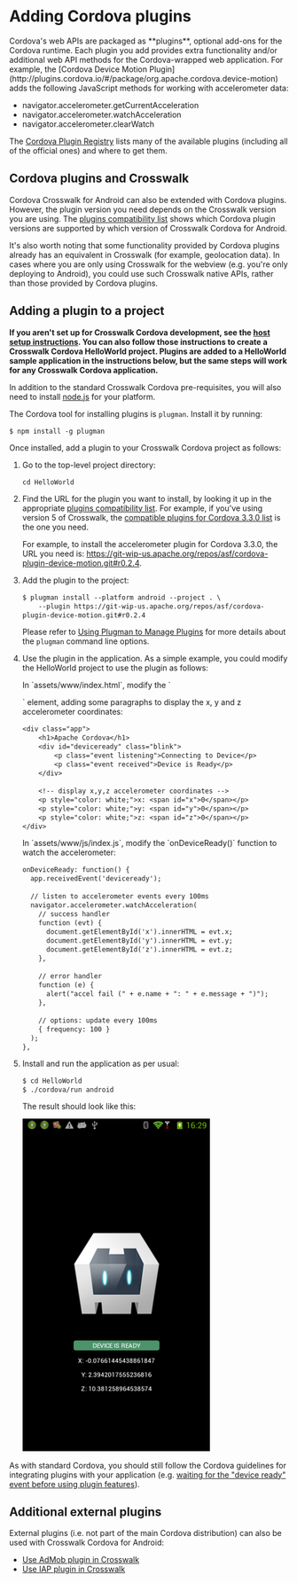 # Adding Cordova plugins

<p>Cordova's web APIs are packaged as **plugins**, optional add-ons for the Cordova runtime. Each plugin you add provides extra functionality and/or additional web API methods for the Cordova-wrapped web application. For example, the [Cordova Device Motion Plugin](http://plugins.cordova.io/#/package/org.apache.cordova.device-motion) adds the following JavaScript methods for working with accelerometer data:

*   navigator.accelerometer.getCurrentAcceleration
*   navigator.accelerometer.watchAcceleration
*   navigator.accelerometer.clearWatch

The [Cordova Plugin Registry](http://plugins.cordova.io/) lists many of the available plugins (including all of the official ones) and where to get them.</p>

## Cordova plugins and Crosswalk

Cordova Crosswalk for Android can also be extended with Cordova plugins. However, the plugin version you need depends on the Crosswalk version you are using. The [plugins compatibility list](https://github.com/crosswalk-project/crosswalk-website/wiki/Crosswalk-Cordova-for-Android:-plugin-compatibility-lists) shows which Cordova plugin versions are supported by which version of Crosswalk Cordova for Android.

It's also worth noting that some functionality provided by Cordova plugins already has an equivalent in Crosswalk (for example, geolocation data). In cases where you are only using Crosswalk for the webview (e.g. you're only deploying to Android), you could use such Crosswalk native APIs, rather than those provided by Cordova plugins.

## Adding a plugin to a project

**If you aren't set up for Crosswalk Cordova development, see the [host setup instructions](/documentation/cordova/cordova_3/develop_an_application.html#Set-up-the-host). You can also follow those instructions to create a Crosswalk Cordova HelloWorld project. Plugins are added to a HelloWorld sample application in the instructions below, but the same steps will work for any Crosswalk Cordova application.**

In addition to the standard Crosswalk Cordova pre-requisites, you will also need to install [node.js](http://nodejs.org) for your platform.

The Cordova tool for installing plugins is `plugman`. Install it by running:

    $ npm install -g plugman

Once installed, add a plugin to your Crosswalk Cordova project as follows:

1.  Go to the top-level project directory:

        cd HelloWorld

2.  Find the URL for the plugin you want to install, by looking it up in the appropriate [plugins compatibility list](https://github.com/crosswalk-project/crosswalk-website/wiki/Crosswalk-Cordova-for-Android:-plugin-compatibility-lists). For example, if you've using version 5 of Crosswalk, the [compatible plugins for Cordova 3.3.0 list](https://github.com/crosswalk-project/crosswalk-website/wiki/Plugins-list-@-3.3.0-supported-by-crosswalk-cordova-android) is the one you need.

    For example, to install the accelerometer plugin for Cordova 3.3.0, the URL you need is: https://git-wip-us.apache.org/repos/asf/cordova-plugin-device-motion.git#r0.2.4.

3.  Add the plugin to the project:

        $ plugman install --platform android --project . \
            --plugin https://git-wip-us.apache.org/repos/asf/cordova-plugin-device-motion.git#r0.2.4

    Please refer to [Using Plugman to Manage Plugins](http://cordova.apache.org/docs/en/3.3.0/plugin_ref_plugman.md.html) for more details about the `plugman` command line options.

4.  Use the plugin in the application. As a simple example, you could modify the HelloWorld project to use the plugin as follows:

    <p>In `assets/www/index.html`, modify the `<div class="app">` element, adding some paragraphs to display the x, y and z accelerometer coordinates:</p>

        <div class="app">
            <h1>Apache Cordova</h1>
            <div id="deviceready" class="blink">
                <p class="event listening">Connecting to Device</p>
                <p class="event received">Device is Ready</p>
            </div>

            <!-- display x,y,z accelerometer coordinates -->
            <p style="color: white;">x: <span id="x">0</span></p>
            <p style="color: white;">y: <span id="y">0</span></p>
            <p style="color: white;">z: <span id="z">0</span></p>
        </div>

    <p>In `assets/www/js/index.js`, modify the `onDeviceReady()` function to watch the accelerometer:</p>

        onDeviceReady: function() {
          app.receivedEvent('deviceready');

          // listen to accelerometer events every 100ms
          navigator.accelerometer.watchAcceleration(
            // success handler
            function (evt) {
              document.getElementById('x').innerHTML = evt.x;
              document.getElementById('y').innerHTML = evt.y;
              document.getElementById('z').innerHTML = evt.z;
            },

            // error handler
            function (e) {
              alert("accel fail (" + e.name + ": " + e.message + ")");
            },

            // options: update every 100ms
            { frequency: 100 }
          );
        },

5.  Install and run the application as per usual:

        $ cd HelloWorld
        $ ./cordova/run android

    The result should look like this:

    <img src="/assets/cordova-hello-world-with-accelerometer.png">

As with standard Cordova, you should still follow the Cordova guidelines for integrating plugins with your application (e.g. [waiting for the "device ready" event before using plugin features](http://cordova.apache.org/docs/en/3.3.0/cordova_events_events.md.html#deviceready)).

##  Additional external plugins

External plugins (i.e. not part of the main Cordova distribution) can also be used with Crosswalk Cordova for Android:

* [Use AdMob plugin in Crosswalk](https://github.com/crosswalk-project/crosswalk-website/wiki/AdMob-Plugin-on-Crosswalk)
* [Use IAP plugin in Crosswalk ](https://github.com/crosswalk-project/crosswalk-website/wiki/IAP-Plugin-on-Crosswalk)
